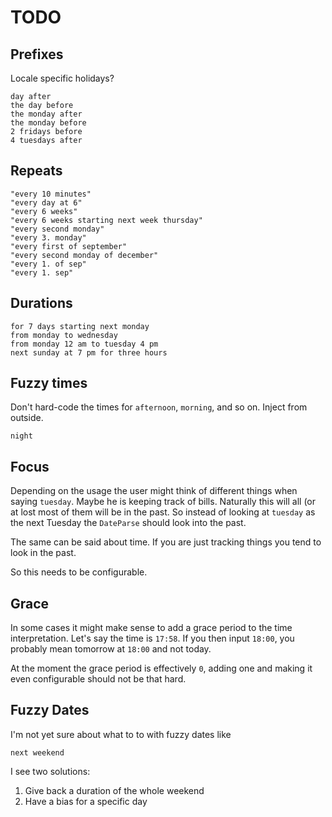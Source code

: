 # TODO

## Prefixes

Locale specific holidays?

```
day after
the day before
the monday after
the monday before
2 fridays before
4 tuesdays after
```

## Repeats

```
"every 10 minutes"
"every day at 6"
"every 6 weeks"
"every 6 weeks starting next week thursday"
"every second monday"
"every 3. monday"
"every first of september"
"every second monday of december"
"every 1. of sep"
"every 1. sep"
```

## Durations

```
for 7 days starting next monday
from monday to wednesday
from monday 12 am to tuesday 4 pm
next sunday at 7 pm for three hours

```

## Fuzzy times ##

Don't hard-code the times for `afternoon`, `morning`, and so on. Inject from outside.

```
night
```

## Focus ##

Depending on the usage the user might think of different things when saying `tuesday`. Maybe he is keeping track of bills. Naturally this will all (or at lost most of them will be in the past. So instead of looking at `tuesday` as the next Tuesday the `DateParse` should look into the past.

The same can be said about time. If you are just tracking things you tend to look in the past.

So this needs to be configurable.

## Grace ##

In some cases it might make sense to add a grace period to the time interpretation.  Let's say the time is `17:58`. If you then input `18:00`, you probably mean tomorrow at `18:00` and not today.

At the moment the grace period is effectively `0`, adding one and making it even configurable should not be that hard.

## Fuzzy Dates ##

I'm not yet sure about what to to with fuzzy dates like

```
next weekend
```

I see two solutions:

1. Give back a duration of the whole weekend
2. Have a bias for a specific day
